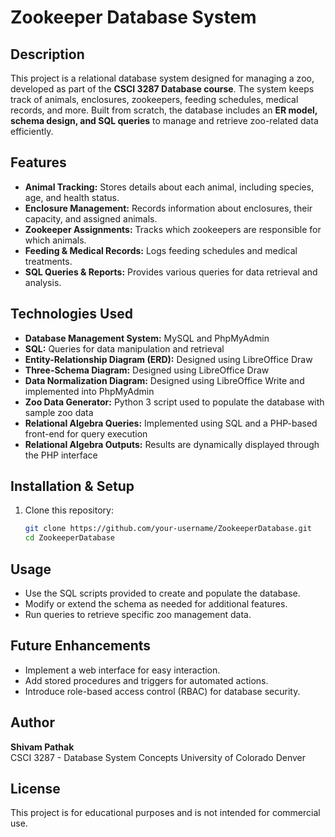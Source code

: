 # Zookeeper Database System

## Description
This project is a relational database system designed for managing a zoo, developed as part of the **CSCI 3287 Database course**. The system keeps track of animals, enclosures, zookeepers, feeding schedules, medical records, and more. Built from scratch, the database includes an **ER model, schema design, and SQL queries** to manage and retrieve zoo-related data efficiently.

## Features
- **Animal Tracking:** Stores details about each animal, including species, age, and health status.
- **Enclosure Management:** Records information about enclosures, their capacity, and assigned animals.
- **Zookeeper Assignments:** Tracks which zookeepers are responsible for which animals.
- **Feeding & Medical Records:** Logs feeding schedules and medical treatments.
- **SQL Queries & Reports:** Provides various queries for data retrieval and analysis.

## Technologies Used
- **Database Management System:** MySQL and PhpMyAdmin  
- **SQL:** Queries for data manipulation and retrieval  
- **Entity-Relationship Diagram (ERD):** Designed using LibreOffice Draw  
- **Three-Schema Diagram:** Designed using LibreOffice Draw  
- **Data Normalization Diagram:** Designed using LibreOffice Write and implemented into PhpMyAdmin  
- **Zoo Data Generator:** Python 3 script used to populate the database with sample zoo data  
- **Relational Algebra Queries:** Implemented using SQL and a PHP-based front-end for query execution  
- **Relational Algebra Outputs:** Results are dynamically displayed through the PHP interface  

## Installation & Setup
1. Clone this repository:
   ```bash
   git clone https://github.com/your-username/ZookeeperDatabase.git
   cd ZookeeperDatabase

## Usage
- Use the SQL scripts provided to create and populate the database.
- Modify or extend the schema as needed for additional features.
- Run queries to retrieve specific zoo management data.

## Future Enhancements
- Implement a web interface for easy interaction.
- Add stored procedures and triggers for automated actions.
- Introduce role-based access control (RBAC) for database security.

## Author
**Shivam Pathak**  
CSCI 3287 - Database System Concepts
University of Colorado Denver

## License
This project is for educational purposes and is not intended for commercial use.
